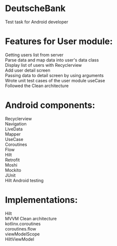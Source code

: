 # DeutscheBank
Test task for Android developer

# Features for User module:

Getting users list from server <br />
Parse data and map data into user's data class <br />
Display list of users with Recyclerview <br />
Add user detail screen <br />
Passing data to detail screen by using arguments <br />
Wrote unit test cases of the user module useCase <br />
Followed the Clean architecture <br />

# Android components:

Recyclerview <br />
Navigation <br />
LiveData <br />
Mapper <br />
UseCase <br />
Coroutines <br />
Flow <br />
Hilt <br />
Retrofit <br />
Moshi <br />
Mockito <br />
JUnit <br />
Hilt Android testing <br />

# Implementations:

Hilt <br />
MVVM Clean architecture <br />
kotlinx.coroutines <br />
coroutines.flow <br />
viewModelScope <br />
HiltViewModel <br />

